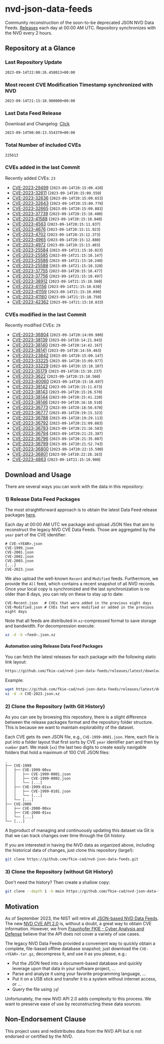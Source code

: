 # nvd-json-data-feeds

Community reconstruction of the soon-to-be deprecated JSON NVD Data Feeds. 
[Releases](https://github.com/fkie-cad/nvd-json-data-feeds/releases/latest) each day at 00:00 AM UTC.
Repository synchronizes with the NVD every 2 hours.

## Repository at a Glance

### Last Repository Update

```plain
2023-09-14T22:00:26.458013+00:00
```

### Most recent CVE Modification Timestamp synchronized with NVD

```plain
2023-09-14T21:15:10.900000+00:00
```

### Last Data Feed Release

Download and Changelog: [Click](https://github.com/fkie-cad/nvd-json-data-feeds/releases/latest)

```plain
2023-09-14T00:00:13.554379+00:00
```

### Total Number of included CVEs

```plain
225613
```

### CVEs added in the last Commit

Recently added CVEs: `23`

* [CVE-2023-29499](CVE-2023/CVE-2023-294xx/CVE-2023-29499.json) (`2023-09-14T20:15:09.420`)
* [CVE-2023-32611](CVE-2023/CVE-2023-326xx/CVE-2023-32611.json) (`2023-09-14T20:15:09.550`)
* [CVE-2023-32636](CVE-2023/CVE-2023-326xx/CVE-2023-32636.json) (`2023-09-14T20:15:09.653`)
* [CVE-2023-32643](CVE-2023/CVE-2023-326xx/CVE-2023-32643.json) (`2023-09-14T20:15:09.770`)
* [CVE-2023-32665](CVE-2023/CVE-2023-326xx/CVE-2023-32665.json) (`2023-09-14T20:15:09.883`)
* [CVE-2023-37739](CVE-2023/CVE-2023-377xx/CVE-2023-37739.json) (`2023-09-14T20:15:10.400`)
* [CVE-2023-41588](CVE-2023/CVE-2023-415xx/CVE-2023-41588.json) (`2023-09-14T20:15:10.840`)
* [CVE-2023-4563](CVE-2023/CVE-2023-45xx/CVE-2023-4563.json) (`2023-09-14T20:15:11.837`)
* [CVE-2023-4676](CVE-2023/CVE-2023-46xx/CVE-2023-4676.json) (`2023-09-14T20:15:11.923`)
* [CVE-2023-4702](CVE-2023/CVE-2023-47xx/CVE-2023-4702.json) (`2023-09-14T20:15:12.373`)
* [CVE-2023-4965](CVE-2023/CVE-2023-49xx/CVE-2023-4965.json) (`2023-09-14T20:15:12.880`)
* [CVE-2023-4972](CVE-2023/CVE-2023-49xx/CVE-2023-4972.json) (`2023-09-14T20:15:13.403`)
* [CVE-2023-25584](CVE-2023/CVE-2023-255xx/CVE-2023-25584.json) (`2023-09-14T21:15:10.023`)
* [CVE-2023-25585](CVE-2023/CVE-2023-255xx/CVE-2023-25585.json) (`2023-09-14T21:15:10.147`)
* [CVE-2023-25586](CVE-2023/CVE-2023-255xx/CVE-2023-25586.json) (`2023-09-14T21:15:10.240`)
* [CVE-2023-25588](CVE-2023/CVE-2023-255xx/CVE-2023-25588.json) (`2023-09-14T21:15:10.320`)
* [CVE-2023-37755](CVE-2023/CVE-2023-377xx/CVE-2023-37755.json) (`2023-09-14T20:15:10.477`)
* [CVE-2023-37756](CVE-2023/CVE-2023-377xx/CVE-2023-37756.json) (`2023-09-14T21:15:10.497`)
* [CVE-2023-38912](CVE-2023/CVE-2023-389xx/CVE-2023-38912.json) (`2023-09-14T21:15:10.560`)
* [CVE-2023-41156](CVE-2023/CVE-2023-411xx/CVE-2023-41156.json) (`2023-09-14T21:15:10.630`)
* [CVE-2023-41159](CVE-2023/CVE-2023-411xx/CVE-2023-41159.json) (`2023-09-14T21:15:10.690`)
* [CVE-2023-41160](CVE-2023/CVE-2023-411xx/CVE-2023-41160.json) (`2023-09-14T21:15:10.750`)
* [CVE-2023-42362](CVE-2023/CVE-2023-423xx/CVE-2023-42362.json) (`2023-09-14T21:15:10.833`)


### CVEs modified in the last Commit

Recently modified CVEs: `29`

* [CVE-2023-36804](CVE-2023/CVE-2023-368xx/CVE-2023-36804.json) (`2023-09-14T20:14:09.980`)
* [CVE-2023-38139](CVE-2023/CVE-2023-381xx/CVE-2023-38139.json) (`2023-09-14T20:14:21.843`)
* [CVE-2023-38140](CVE-2023/CVE-2023-381xx/CVE-2023-38140.json) (`2023-09-14T20:14:42.167`)
* [CVE-2023-38141](CVE-2023/CVE-2023-381xx/CVE-2023-38141.json) (`2023-09-14T20:14:59.463`)
* [CVE-2023-23842](CVE-2023/CVE-2023-238xx/CVE-2023-23842.json) (`2023-09-14T20:15:09.147`)
* [CVE-2023-33225](CVE-2023/CVE-2023-332xx/CVE-2023-33225.json) (`2023-09-14T20:15:09.977`)
* [CVE-2023-33229](CVE-2023/CVE-2023-332xx/CVE-2023-33229.json) (`2023-09-14T20:15:10.107`)
* [CVE-2023-35179](CVE-2023/CVE-2023-351xx/CVE-2023-35179.json) (`2023-09-14T20:15:10.237`)
* [CVE-2023-3622](CVE-2023/CVE-2023-36xx/CVE-2023-3622.json) (`2023-09-14T20:15:10.560`)
* [CVE-2023-40060](CVE-2023/CVE-2023-400xx/CVE-2023-40060.json) (`2023-09-14T20:15:10.697`)
* [CVE-2023-38142](CVE-2023/CVE-2023-381xx/CVE-2023-38142.json) (`2023-09-14T20:15:11.673`)
* [CVE-2023-38143](CVE-2023/CVE-2023-381xx/CVE-2023-38143.json) (`2023-09-14T20:15:26.570`)
* [CVE-2023-38144](CVE-2023/CVE-2023-381xx/CVE-2023-38144.json) (`2023-09-14T20:15:41.220`)
* [CVE-2023-38146](CVE-2023/CVE-2023-381xx/CVE-2023-38146.json) (`2023-09-14T20:16:10.510`)
* [CVE-2023-36773](CVE-2023/CVE-2023-367xx/CVE-2023-36773.json) (`2023-09-14T20:18:56.670`)
* [CVE-2023-36777](CVE-2023/CVE-2023-367xx/CVE-2023-36777.json) (`2023-09-14T20:19:15.323`)
* [CVE-2023-36788](CVE-2023/CVE-2023-367xx/CVE-2023-36788.json) (`2023-09-14T20:19:29.113`)
* [CVE-2023-36792](CVE-2023/CVE-2023-367xx/CVE-2023-36792.json) (`2023-09-14T20:21:09.883`)
* [CVE-2023-36793](CVE-2023/CVE-2023-367xx/CVE-2023-36793.json) (`2023-09-14T20:21:16.583`)
* [CVE-2023-36794](CVE-2023/CVE-2023-367xx/CVE-2023-36794.json) (`2023-09-14T20:21:25.387`)
* [CVE-2023-36796](CVE-2023/CVE-2023-367xx/CVE-2023-36796.json) (`2023-09-14T20:21:35.087`)
* [CVE-2023-36799](CVE-2023/CVE-2023-367xx/CVE-2023-36799.json) (`2023-09-14T20:21:52.743`)
* [CVE-2023-36800](CVE-2023/CVE-2023-368xx/CVE-2023-36800.json) (`2023-09-14T20:22:15.590`)
* [CVE-2023-36801](CVE-2023/CVE-2023-368xx/CVE-2023-36801.json) (`2023-09-14T20:22:28.163`)
* [CVE-2023-4863](CVE-2023/CVE-2023-48xx/CVE-2023-4863.json) (`2023-09-14T21:15:10.900`)


## Download and Usage

There are several ways you can work with the data in this repository:

### 1) Release Data Feed Packages

The most straightforward approach is to obtain the latest Data Feed release packages [here](https://github.com/fkie-cad/nvd-json-data-feeds/releases/latest).

Each day at 00:00 AM UTC we package and upload JSON files that aim to reconstruct the legacy NVD CVE Data Feeds.
Those are aggregated by the `year` part of the CVE identifier:

```
# CVE-<YEAR>.json
CVE-1999.json
CVE-2001.json
CVE-2002.json
CVE-2003.json
[...]
CVE-2023.json
```

We also upload the well-known `Recent` and `Modified` feeds.
Furthermore, we provide the `All` feed, which contains a recent snapshot of all NVD records.
Once your local copy is synchronized and the last synchronization is no older than 8 days, you can rely on these to stay up to date:

```plain
CVE-Recent.json   # CVEs that were added in the previous eight days
CVE-Modified.json # CVEs that were modified or added in the previous eight days
```

Note that all feeds are distributed in `xz`-compressed format to save storage and bandwidth.
For decompression execute:

```sh
xz -d -k <feed>.json.xz
```


#### Automation using Release Data Feed Packages

You can fetch the latest releases for each package with the following static link layout:

```sh
https://github.com/fkie-cad/nvd-json-data-feeds/releases/latest/download/CVE-<YEAR>.json.xz
```

Example:

```sh
wget https://github.com/fkie-cad/nvd-json-data-feeds/releases/latest/download/CVE-2023.json.xz
xz -d -k CVE-2023.json.xz
```

### 2) Clone the Repository (with Git History)

As you can see by browsing this repository, there is a slight difference between the release packages format and the repository folder structure.
This is because we want to maintain explorability of the dataset.

Each CVE gets its own JSON file, e.g., `CVE-1999-0001.json`.
Here, each file is put into a folder layout that first sorts by CVE `year` identifier part and then by `number` part.
We mask (`xx`) the last two digits to create easily navigable folders that hold a maximum of 100 CVE JSON files:

```plain
.
├── CVE-1999
│   ├── CVE-1999-00xx
│   │   ├── CVE-1999-0001.json
│   │   ├── CVE-1999-0002.json
│   │   └── [...]
│   ├── CVE-1999-01xx
│   │   ├── CVE-1999-0101.json
│   │   └── [...]
│   └── [...]
├── CVE-2000
│   ├── CVE-2000-00xx
│   ├── CVE-2000-01xx
│   └── [...]
└── [...]
```

A byproduct of managing and continuously updating this dataset via Git is that we can track changes over time through the Git history.

If you are interested in having the NVD data as organized above, including the historical data of changes, just clone this repository (large!):

```sh
git clone https://github.com/fkie-cad/nvd-json-data-feeds.git
```

### 3) Clone the Repository (without Git History)

Don't need the history? Then create a shallow copy:

```sh
git clone --depth 1 -b main https://github.com/fkie-cad/nvd-json-data-feeds.git
```

## Motivation

As of September 2023, the NIST will retire all [JSON-based NVD Data Feeds](https://nvd.nist.gov/vuln/data-feeds#divRetirementBanner-1).
The new [NVD CVE API 2.0](https://nvd.nist.gov/developers/vulnerabilities) is, without a doubt, a great way to obtain CVE information.
However, we from [Fraunhofer FKIE - Cyber Analysis and Defense](https://www.fkie.fraunhofer.de/en/departments/cad.html) believe that the API does not cover a variety of use cases.

The legacy NVD Data Feeds provided a convenient way to quickly obtain a complete, file-based offline database snapshot; just download the `CVE-<YEAR>.tar.gz`, decompress it, and use it as you please, e.g.:

* Put the JSON feed into a document-based database and quickly leverage upon that data in your software project, ...
* Parse and analyze it using your favorite programming language, ...
* Put it on a USB stick and transfer it to a system without internet access, or ...
* Query the file using `jq`!

Unfortunately, the new NVD API 2.0 adds complexity to this process.
We want to preserve ease of use by reconstructing these data sources.

## Non-Endorsement Clause

This project uses and redistributes data from the NVD API but is not endorsed or certified by the NVD.